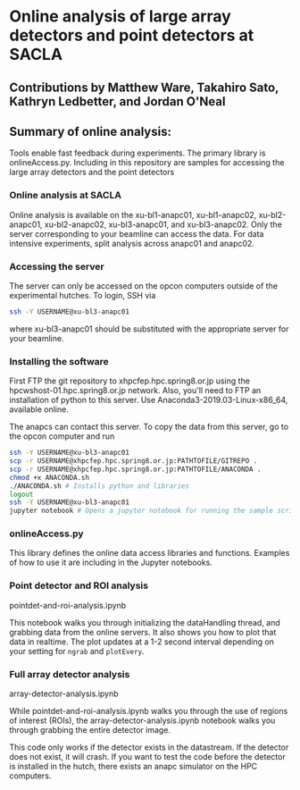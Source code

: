 # Online analysis of large array detectors and point detectors at SACLA

## Contributions by Matthew Ware, Takahiro Sato, Kathryn Ledbetter, and Jordan O'Neal

## Summary of online analysis:
Tools enable fast feedback during experiments. 
The primary library is onlineAccess.py.
Including in this repository are samples for accessing the large array detectors and the point detectors

### Online analysis at SACLA
Online analysis is available on the xu-bl1-anapc01, xu-bl1-anapc02, xu-bl2-anapc01, xu-bl2-anapc02,  xu-bl3-anapc01, and xu-bl3-anapc02.
Only the server corresponding to your beamline can access the data. 
For data intensive experiments, split analysis across anapc01 and anapc02.

### Accessing the server
The server can only be accessed on the opcon computers outside of the experimental hutches. 
To login, SSH via
```bash
ssh -Y USERNAME@xu-bl3-anapc01
```
where xu-bl3-anapc01 should be substituted with the appropriate server for your beamline.

### Installing the software
First FTP the git repository to xhpcfep.hpc.spring8.or.jp using the hpcwshost-01.hpc.spring8.or.jp network.
Also, you'll need to FTP an installation of python to this server. Use Anaconda3-2019.03-Linux-x86_64, available online.

The anapcs can contact this server. 
To copy the data from this server, go to the opcon computer and run 
```bash
ssh -Y USERNAME@xu-bl3-anapc01
scp -r USERNAME@xhpcfep.hpc.spring8.or.jp:PATHTOFILE/GITREPO .
scp -r USERNAME@xhpcfep.hpc.spring8.or.jp:PATHTOFILE/ANACONDA .
chmod +x ANACONDA.sh
./ANACONDA.sh # Installs python and libraries
logout
ssh -Y USERNAME@xu-bl3-anapc01
jupyter notebook # Opens a jupyter notebook for running the sample scripts in the git repo
```

### onlineAccess.py

This library defines the online data access libraries and functions. 
Examples of how to use it are including in the Jupyter notebooks.

### Point detector and ROI analysis
pointdet-and-roi-analysis.ipynb

This notebook walks you through initializing the dataHandling thread, and grabbing data from the online servers.
It also shows you how to plot that data in realtime. 
The plot updates at a 1-2 second interval depending on your setting for `ngrab` and `plotEvery`.

### Full array detector analysis
array-detector-analysis.ipynb

While pointdet-and-roi-analysis.ipynb walks you through the use of regions of interest (ROIs), the array-detector-analysis.ipynb notebook walks you through grabbing the entire detector image.

This code only works if the detector exists in the datastream. 
If the detector does not exist, it will crash.
If you want to test the code before the detector is installed in the hutch, there exists an anapc simulator on the HPC computers.


